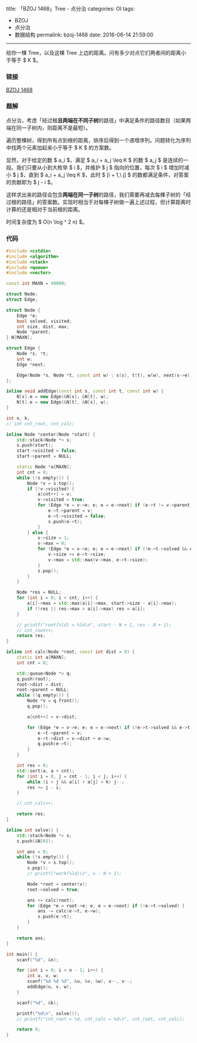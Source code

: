 title: 「BZOJ 1468」Tree - 点分治
categories: OI
tags: 
  - BZOJ
  - 点分治
  - 数据结构
permalink: bzoj-1468
date: 2016-06-14 21:59:00
---

给你一棵 Tree，以及这棵 Tree 上边的距离。问有多少对点它们两者间的距离小于等于 $ K $。

<!-- more -->

### 链接
[BZOJ 1468](http://www.lydsy.com/JudgeOnline/problem.php?id=1468)

### 题解
点分治，考虑「经过根**且两端在不同子树**的路径」中满足条件的路径数目（如果两端在同一子树内，则距离不是最短）。

遍历整棵树，得到所有点到根的距离，排序后得到一个递增序列。问题转化为序列中找两个元素加起来小于等于 $ K $ 的方案数。

显然，对于给定的数 $ a_i $，满足 $ a_i + a_j \leq K $ 的数 $ a_j $ 是连续的一段。我们只要从小到大枚举 $ i $，并维护 $ j $ 指向的位置，每次 $ i $ 增加时减小 $ j $，直到 $ a_i + a_j \leq K $，此时 $ [i + 1,\ j] $ 的数都满足条件，对答案的贡献即为 $ j - i $。

这样求出来的路径会包含**两端在同一子树**的路径，我们需要再减去每棵子树的「经过根的路径」的答案数。实现时相当于对每棵子树做一遍上述过程，但计算距离时计算的还是相对于当前根的距离。

时间复杂度为 $ O(n \log ^ 2 n) $。

### 代码
```c++
#include <cstdio>
#include <algorithm>
#include <stack>
#include <queue>
#include <vector>

const int MAXN = 40000;

struct Node;
struct Edge;

struct Node {
	Edge *e;
	bool solved, visited;
	int size, dist, max;
	Node *parent;
} N[MAXN];

struct Edge {
	Node *s, *t;
	int w;
	Edge *next;

	Edge(Node *s, Node *t, const int w) : s(s), t(t), w(w), next(s->e) {}
};

inline void addEdge(const int s, const int t, const int w) {
	N[s].e = new Edge(&N[s], &N[t], w);
	N[t].e = new Edge(&N[t], &N[s], w);
}

int n, k;
// int cnt_root, cnt_calc;

inline Node *center(Node *start) {
	std::stack<Node *> s;
	s.push(start);
	start->visited = false;
	start->parent = NULL;

	static Node *a[MAXN];
	int cnt = 0;
	while (!s.empty()) {
		Node *v = s.top();
		if (!v->visited) {
			a[cnt++] = v;
			v->visited = true;
			for (Edge *e = v->e; e; e = e->next) if (e->t != v->parent && !e->t->solved) {
				e->t->parent = v;
				e->t->visited = false;
				s.push(e->t);
			}
		} else {
			v->size = 1;
			v->max = 0;
			for (Edge *e = v->e; e; e = e->next) if (!e->t->solved && e->t->parent == v) {
				v->size += e->t->size;
				v->max = std::max(v->max, e->t->size);
			}
			s.pop();
		}
	}

	Node *res = NULL;
	for (int i = 0; i < cnt; i++) {
		a[i]->max = std::max(a[i]->max, start->size - a[i]->max);
		if (!res || res->max > a[i]->max) res = a[i];
	}

	// printf("root(%ld) = %ld\n", start - N + 1, res - N + 1);
	// cnt_root++;
	return res;
}

inline int calc(Node *root, const int dist = 0) {
	static int a[MAXN];
	int cnt = 0;

	std::queue<Node *> q;
	q.push(root);
	root->dist = dist;
	root->parent = NULL;
	while (!q.empty()) {
		Node *v = q.front();
		q.pop();

		a[cnt++] = v->dist;

		for (Edge *e = v->e; e; e = e->next) if (!e->t->solved && e->t != v->parent) {
			e->t->parent = v;
			e->t->dist = v->dist + e->w;
			q.push(e->t);
		}
	}

	int res = 0;
	std::sort(a, a + cnt);
	for (int i = 0, j = cnt - 1; i < j; i++) {
		while (i < j && a[i] + a[j] > k) j--;
		res += j - i;
	}

	// cnt_calc++;

	return res;
}

inline int solve() {
	std::stack<Node *> s;
	s.push(&N[0]);

	int ans = 0;
	while (!s.empty()) {
		Node *v = s.top();
		s.pop();
		// printf("work(%ld)\n", v - N + 1);

		Node *root = center(v);
		root->solved = true;

		ans += calc(root);
		for (Edge *e = root->e; e; e = e->next) if (!e->t->solved) {
			ans -= calc(e->t, e->w);
			s.push(e->t);
		}
	}

	return ans;
}

int main() {
	scanf("%d", &n);

	for (int i = 0; i < n - 1; i++) {
		int u, v, w;
		scanf("%d %d %d", &u, &v, &w), u--, v--;
		addEdge(u, v, w);
	}

	scanf("%d", &k);

	printf("%d\n", solve());
	// printf("cnt_root = %d, cnt_calc = %d\n", cnt_root, cnt_calc);

	return 0;
}
```
